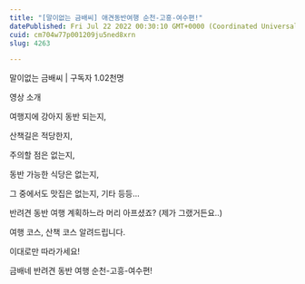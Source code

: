 ```yaml
---
title: "[말이없는 금배씨] 애견동반여행 순천-고흥-여수편!"
datePublished: Fri Jul 22 2022 00:30:10 GMT+0000 (Coordinated Universal Time)
cuid: cm704w77p001209ju5ned8xrn
slug: 4263

---
```



말이없는 금배씨 | 구독자 1.02천명

영상 소개

여행지에 강아지 동반 되는지,

산책길은 적당한지,

주의할 점은 없는지,

동반 가능한 식당은 없는지,

그 중에서도 맛집은 없는지, 기타 등등...

반려견 동반 여행 계획하느라 머리 아프셨죠? (제가 그랬거든요..)

여행 코스, 산책 코스 알려드립니다.

이대로만 따라가세요!

금배네 반려견 동반 여행 순천-고흥-여수편!